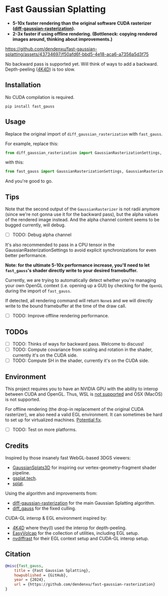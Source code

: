 # Fast Gaussian Splatting

- **5-10x faster rendering than the original software CUDA rasterizer ([diff-gaussian-rasterization](https://github.com/graphdeco-inria/diff-gaussian-rasterization)).**
- **2-3x faster if using offline rendering. (Bottleneck: copying rendered images around, thinking about improvements.)**

https://github.com/dendenxu/fast-gaussian-splatting/assets/43734697/f50afd6f-bbd5-4e18-aca6-a7356a5d3f75

No backward pass is supported yet. 
Will think of ways to add a backward. 
Depth-peeling ([4K4D](https://zju3dv.github.io/4k4d)) is too slow.

## Installation

No CUDA compilation is required.

```shell
pip install fast_gauss
```

## Usage

Replace the original import of `diff_gaussian_rasterization` with `fast_gauss`.

For example, replace this:

```python
from diff_gaussian_rasterization import GaussianRasterizationSettings, GaussianRasterizer
```

with this:

```python
from fast_gauss import GaussianRasterizationSettings, GaussianRasterizer
```

And you're good to go.

## Tips

Note that the second output of the `GaussianRasterizer` is not radii anymore (since we're not gonna use it for the backward pass), but the alpha values of the rendered image instead.
And the alpha channel content seems to be bugged currently, will debug.

- [ ] TODO: Debug alpha channel

It's also recommended to pass in a CPU tensor in the GaussianRasterizationSettings to avoid explicit synchronizations for even better performance.

**Note: for the ultimate 5-10x performance increase, you'll need to let `fast_gauss`'s shader directly write to your desired framebuffer.**

Currently, we are trying to automatically detect whether you're managing your own OpenGL context (i.e. opening up a GUI) by checking for the `OpenGL` during the import of `fast_gauss`.

If detected, all rendering command will return `None`s and we will directly write to the bound framebuffer at the time of the draw call.

- [ ] TODO: Improve offline rendering performance.

## TODOs

- [ ] TODO: Thinks of ways for backward pass. Welcome to discuss!
- [ ] TODO: Compute covariance from scaling and rotation in the shader, currently it's on the CUDA side.
- [ ] TODO: Compute SH in the shader, currently it's on the CUDA side.

## Environment

This project requires you to have an NVIDIA GPU with the ability to interop between CUDA and OpenGL.
Thus, WSL is [not supported](https://docs.nvidia.com/cuda/wsl-user-guide/index.html#features-not-yet-supported) and OSX (MacOS) is not supported.

For offline rendering (the drop-in replacement of the original CUDA rasterizer), we also need a valid EGL environment.
It can sometimes be hard to set up for virtualized machines. [Potential fix](https://github.com/zju3dv/4K4D/issues/27#issuecomment-2026747401).

- [ ] TODO: Test on more platforms.

## Credits

Inspired by those insanely fast WebGL-based 3DGS viewers:

- [GaussianSplats3D](https://github.com/mkkellogg/GaussianSplats3D) for inspiring our vertex-geometry-fragment shader pipeline.
- [gsplat.tech](https://gsplat.tech/).
- [splat](https://github.com/antimatter15/splat).

Using the algorithm and improvements from:

- [diff-gaussian-rasterization](https://github.com/graphdeco-inria/diff-gaussian-rasterization) for the main Gaussian Splatting algorithm.
- [diff_gauss](https://github.com/dendenxu/diff-gaussian-rasterization) for the fixed culling.

CUDA-GL interop & EGL environment inspired by:

- [4K4D](https://zju3dv.github.io/4k4d) where they(I) used the interop for depth-peeling.
- [EasyVolcap](https://github.com/zju3dv/EasyVolcap) for the collection of utilities, including EGL setup.
- [nvdiffrast](https://nvlabs.github.io/nvdiffrast) for their EGL context setup and CUDA-GL interop setup.

## Citation

```bibtex
@misc{fast_gauss,  
    title = {Fast Gaussian Splatting},
    howpublished = {GitHub},  
    year = {2024},
    url = {https://github.com/dendenxu/fast-gaussian-rasterization}
}
```
